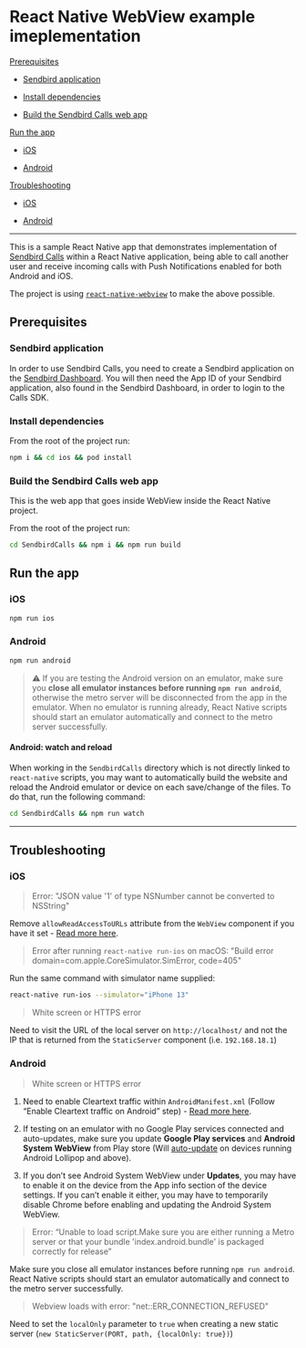 # React Native WebView example imeplementation

[Prerequisites](#prerequisites)

  * [Sendbird application](#sendbird-application)

  * [Install dependencies](#install-dependencies)

  * [Build the Sendbird Calls web app](#build-the-sendbird-calls-web-app)

[Run the app](#run-the-app)

  * [iOS](#ios)

  * [Android](#android)

[Troubleshooting](#troubleshooting)

  * [iOS](#ios-1)

  * [Android](#android-1)

----

This is a sample React Native app that demonstrates implementation of [Sendbird Calls](https://sendbird.com/features/voice-and-video) within a React Native application,
being able to call another user and receive incoming calls with Push Notifications enabled for both Android and iOS.

The project is using [`react-native-webview`](https://github.com/react-native-webview/react-native-webview) to make the above possible.

## Prerequisites

### Sendbird application

In order to use Sendbird Calls, you need to create a Sendbird application on the [Sendbird Dashboard](https://dashboard.sendbird.com/).
You will then need the App ID of your Sendbird application, also found in the Sendbird Dashboard, in order to login to the Calls SDK.

### Install dependencies

From the root of the project run:

```sh
npm i && cd ios && pod install
```

### Build the Sendbird Calls web app

This is the web app that goes inside WebView inside the React Native project.

From the root of the project run:

```sh
cd SendbirdCalls && npm i && npm run build
```

## Run the app

### iOS

```sh
npm run ios
```

### Android

```sh
npm run android
```

> ⚠️  If you are testing the Android version on an emulator, make sure you **close all emulator instances before running `npm run android`**, otherwise the metro server will be disconnected from the app in the emulator.
> When no emulator is running already, React Native scripts should start an emulator automatically and connect to the metro server successfully.

#### Android: watch and reload

When working in the `SendbirdCalls` directory which is not directly linked to `react-native` scripts, you may want to automatically build the website and reload the Android emulator or device on each save/change of the files. To do that, run the following command:

```sh
cd SendbirdCalls && npm run watch
```

----

## Troubleshooting

### iOS

> Error: "JSON value '1' of type NSNumber cannot be converted to NSString"

Remove `allowReadAccessToURLs` attribute from the `WebView` component if you have it set - [Read more here](https://dev.to/craftzdog/fixing-an-error-json-value-1-of-type-nsnumber-cannot-be-converted-to-nsstring-a7l).

> Error after running `react-native run-ios` on macOS: "Build error domain=com.apple.CoreSimulator.SimError, code=405"

Run the same command with simulator name supplied:

```sh
react-native run-ios --simulator="iPhone 13"
```

> White screen or HTTPS error

Need to visit the URL of the local server on `http://localhost/` and not the IP that is returned from the `StaticServer` component (i.e. `192.168.18.1`)

### Android

> White screen or HTTPS error

1. Need to enable Cleartext traffic within `AndroidManifest.xml` (Follow “Enable Cleartext traffic on Android” step) - [Read more here](https://medium.com/astrocoders/i-upgraded-to-android-p-and-my-react-native-wont-connect-to-my-computer-to-download-index-delta-42580377e1d3).

2. If testing on an emulator with no Google Play services connected and auto-updates, make sure you update **Google Play services** and **Android System WebView** from Play store (Will [auto-update](https://developer.chrome.com/docs/multidevice/webview/#will-the-new-webview-auto-update) on devices running Android Lollipop and above).

3. If you don’t see Android System WebView under **Updates**, you may have to enable it on the device from the App info section of the device settings. If you can’t enable it either, you may have to temporarily disable Chrome before enabling and updating the Android System WebView.

> Error: “Unable to load script.Make sure you are either running a Metro server or that your bundle 'index.android.bundle' is packaged correctly for release”

Make sure you close all emulator instances before running `npm run android`. React Native scripts should start an emulator automatically and connect to the metro server successfully.

> Webview loads with error: "net::ERR_CONNECTION_REFUSED"

Need to set the `localOnly` parameter to `true` when creating a new static server (`new StaticServer(PORT, path, {localOnly: true})`)


